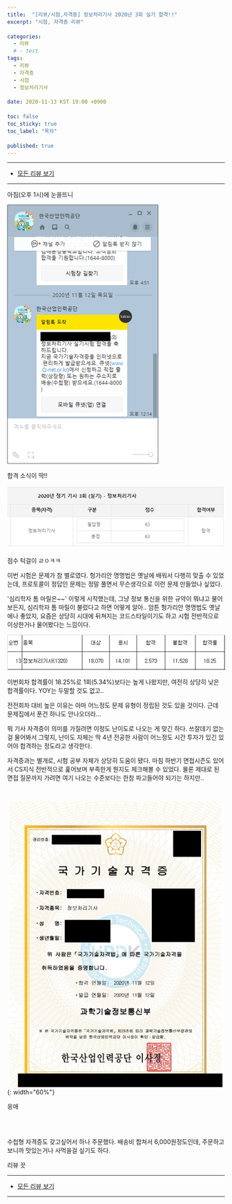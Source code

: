 ```yaml
---
title:  "[리뷰/시험,자격증] 정보처리기사 2020년 3회 실기 합격!!"
excerpt: "시험, 자격증 리뷰"

categories:
  - 리뷰
  # - test
tags:
  - 리뷰
  - 자격증
  - 시험
  - 정보처리기사

date: 2020-11-13 KST 19:00 +0900

toc: false
toc_sticky: true
toc_label: "목차"

published: true
---
```


- - -

 - [모든 리뷰 보기](/reviews)

- - -

아침(오후 1시)에 눈을뜨니

![](/assets/images/posts/review/licenses-tests/engineer-information-processing/kakaotalk.png)

합격 소식이 딱!!


![](/assets/images/posts/review/licenses-tests/engineer-information-processing/score.png)

점수 턱걸이 ㄹㅇㅋㅋ


이번 시험은 문제가 참 별로였다.
헝가리안 명명법은 옛날에 배워서 다행히 맞출 수 있었는데, 프로토콜이 정답인 문제는 정말 풀면서 무슨생각으로 이런 문제 만들었나 싶었다.

'심리학자 톰 마릴은~~' 이렇게 시작했는데, 그냥 정보 통신을 위한 규약이 뭐냐고 물어보든지, 심리학자 톰 마릴이 불렀다고 하면 어떻게 알아.. 암튼 헝가리안 명명법도 옛날에나 좋았지, 요즘은 상당히 시대에 뒤쳐지는 코드스타일이기도 하고 시험 전반적으로 이상한거나 물어봤다는 느낌이다.

![](/assets/images/posts/review/licenses-tests/engineer-information-processing/ratio.png)

이번회차 합격률이 18.25%로 1회(5.34%)보다는 높게 나왔지만, 여전히 상당히 낮은 합격률이다. YOY는 두말할 것도 없고..

전전회차 대비 높은 이유는 아마 어느정도 문제 유형이 정립된 것도 있을 것이다. 근데 문제집에서 푼건 하나도 안나오더라...

뭐 기사 자격증이 의미를 가질려면 이정도 난이도로 나오는 게 맞긴 하다. 쓰잘데기 없는걸 물어봐서 그렇지, 난이도 자체는 딱 4년 전공한 사람이 어느정도 시간 투자가 있긴 있어야 합격하는 정도라고 생각한다.

자격증과는 별개로, 시험 공부 자체가 상당히 도움이 됐다. 마침 하반기 면접시즌도 있어서 CS지식 전반적으로 훑어보며 부족한게 뭔지도 체크해볼 수 있었다. 물론 제대로 된 면접 질문까지 가려면 여기 나오는 수준보다는 한참 파고들어야 되기는 하지만..

<br>

![](/assets/images/posts/review/licenses-tests/engineer-information-processing/cert.png){: width="60%"}

응애

<br>
<br>

수첩형 자격증도 갖고싶어서 하나 주문했다.
배송비 합쳐서 6,000원정도인데, 주문하고 보니까 맛있는거나 사먹을걸 싶기도 하다.

리뷰 끗

- - -

 - [모든 리뷰 보기](/reviews)

- - -